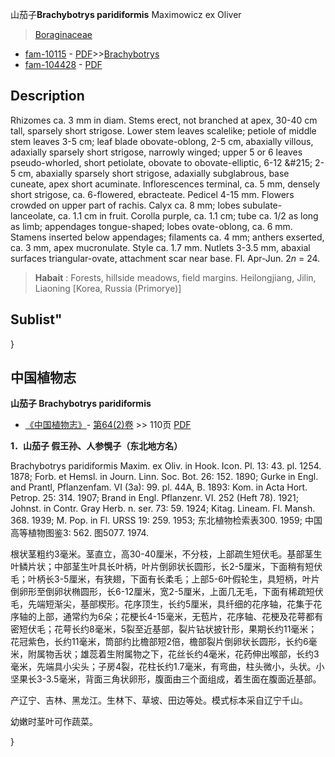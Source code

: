 山茄子**Brachybotrys paridiformis** Maximowicz ex Oliver

> [Boraginaceae](http://www.iplant.cn/info/Boraginaceae?t=foc)
* [fam-10115](http://www.iplant.cn/foc/fam/10115) - [PDF](http://www.iplant.cn/foc/pdf/Boraginaceae.pdf)>>[Brachybotrys](http://www.iplant.cn/info/Brachybotrys?t=foc)
* [fam-104428](http://www.iplant.cn/foc/fam/104428) - [PDF](http://www.iplant.cn/foc/pdf/Brachybotrys.pdf)

## Description

Rhizomes ca. 3 mm in diam. Stems erect, not branched at apex, 30-40 cm tall, sparsely short strigose. Lower stem leaves scalelike; petiole of middle stem leaves 3-5 cm; leaf blade obovate-oblong, 2-5 cm, abaxially villous, adaxially sparsely short strigose, narrowly winged; upper 5 or 6 leaves pseudo-whorled, short petiolate, obovate to obovate-elliptic, 6-12 &amp;#215; 2-5 cm, abaxially sparsely short strigose, adaxially subglabrous, base cuneate, apex short acuminate. Inflorescences terminal, ca. 5 mm, densely short strigose, ca. 6-flowered, ebracteate. Pedicel 4-15 mm. Flowers crowded on upper part of rachis. Calyx ca. 8 mm; lobes subulate-lanceolate, ca. 1.1 cm in fruit. Corolla purple, ca. 1.1 cm; tube ca. 1/2 as long as limb; appendages tongue-shaped; lobes ovate-oblong, ca. 6 mm. Stamens inserted below appendages; filaments ca. 4 mm; anthers exserted, ca. 3 mm, apex mucronulate. Style ca. 1.7 mm. Nutlets 3-3.5 mm, abaxial surfaces triangular-ovate, attachment scar near base. Fl. Apr-Jun. 2*n* = 24.


> **Habait** : 
> Forests, hillside meadows, field margins. Heilongjiang, Jilin, Liaoning [Korea, Russia (Primorye)]

## Sublist"
}
## 中国植物志



**山茄子 Brachybotrys paridiformis**

* [《中国植物志》](http://www.iplant.cn/frps)- [第64(2)卷](http://www.iplant.cn/frps/vol/64(2)) >> 110页 [PDF](http://www.iplant.cn/frps/pdf/64(2)/110.pdf)


**1．山茄子 假王孙、人参愰子（东北地方名）**

Brachybotrys paridiformis Maxim. ex Oliv. in Hook. Icon. Pl. 13: 43. pl. 1254. 1878; Forb. et Hemsl. in Journ. Linn. Soc. Bot. 26: 152. 1890; Gurke in Engl. and Prantl, Pflanzenfam. VI (3a): 99. pl. 44A, B. 1893: Kom. in Acta Hort. Petrop. 25: 314. 1907; Brand in Engl. Pflanzenr. VI. 252 (Heft 78). 1921; Johnst. in Contr. Gray Herb. n. ser. 73: 59. 1924; Kitag. Lineam. Fl. Mansh. 368. 1939; M. Pop. in Fl. URSS 19: 259. 1953; 东北植物检索表300. 1959; 中国高等植物图鉴3: 562. 图5077. 1974.

根状茎粗约3毫米。茎直立，高30-40厘米，不分枝，上部疏生短伏毛。基部茎生叶鳞片状；中部茎生叶具长叶柄，叶片倒卵状长圆形，长2-5厘米，下面稍有短伏毛；叶柄长3-5厘米，有狭翅，下面有长柔毛；上部5-6叶假轮生，具短柄，叶片倒卵形至倒卵状椭圆形，长6-12厘米，宽2-5厘米，上面几无毛，下面有稀疏短伏毛，先端短渐尖，基部楔形。花序顶生，长约5厘米，具纤细的花序轴，花集于花序轴的上部，通常约为6朵；花梗长4-15毫米，无苞片，花序轴、花梗及花萼都有密短伏毛；花萼长约8毫米，5裂至近基部，裂片钻状披针形，果期长约11毫米；花冠紫色，长约11毫米，筒部约比檐部短2倍，檐部裂片倒卵状长圆形，长约6毫米，附属物舌状；雄蕊着生附属物之下，花丝长约4毫米，花药伸出喉部，长约3毫米，先端具小尖头；子房4裂，花柱长约1.7毫米，有弯曲，柱头微小，头状。小坚果长3-3.5毫米，背面三角状卵形，腹面由三个面组成，着生面在腹面近基部。

产辽宁、吉林、黑龙江。生林下、草坡、田边等处。模式标本采自辽宁千山。

幼嫩时茎叶可作蔬菜。



}